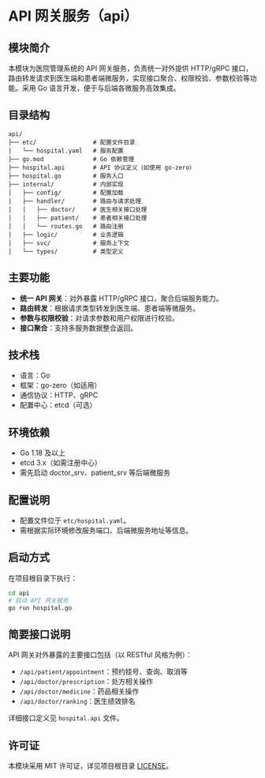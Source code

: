 # API 网关服务（api）

## 模块简介

本模块为医院管理系统的 API 网关服务，负责统一对外提供 HTTP/gRPC 接口，路由转发请求到医生端和患者端微服务，实现接口聚合、权限校验、参数校验等功能。采用 Go 语言开发，便于与后端各微服务高效集成。

## 目录结构

```
api/
├── etc/                # 配置文件目录
│   └── hospital.yaml   # 服务配置
├── go.mod              # Go 依赖管理
├── hospital.api        # API 协议定义（如使用 go-zero）
├── hospital.go         # 服务入口
├── internal/           # 内部实现
│   ├── config/         # 配置加载
│   ├── handler/        # 路由与请求处理
│   │   ├── doctor/     # 医生相关接口处理
│   │   ├── patient/    # 患者相关接口处理
│   │   └── routes.go   # 路由注册
│   ├── logic/          # 业务逻辑
│   ├── svc/            # 服务上下文
│   └── types/          # 类型定义
```

## 主要功能

- **统一 API 网关**：对外暴露 HTTP/gRPC 接口，聚合后端服务能力。
- **路由转发**：根据请求类型转发到医生端、患者端等微服务。
- **参数与权限校验**：对请求参数和用户权限进行校验。
- **接口聚合**：支持多服务数据整合返回。

## 技术栈

- 语言：Go
- 框架：go-zero（如适用）
- 通信协议：HTTP、gRPC
- 配置中心：etcd（可选）

## 环境依赖

- Go 1.18 及以上
- etcd 3.x（如需注册中心）
- 需先启动 doctor_srv、patient_srv 等后端微服务

## 配置说明

- 配置文件位于 `etc/hospital.yaml`。
- 需根据实际环境修改服务端口、后端微服务地址等信息。

## 启动方式

在项目根目录下执行：

```bash
cd api
# 启动 API 网关服务
go run hospital.go
```

## 简要接口说明

API 网关对外暴露的主要接口包括（以 RESTful 风格为例）：

- `/api/patient/appointment`：预约挂号、查询、取消等
- `/api/doctor/prescription`：处方相关操作
- `/api/doctor/medicine`：药品相关操作
- `/api/doctor/ranking`：医生绩效排名

详细接口定义见 `hospital.api` 文件。

## 许可证

本模块采用 MIT 许可证，详见项目根目录 [LICENSE](../LICENSE)。 